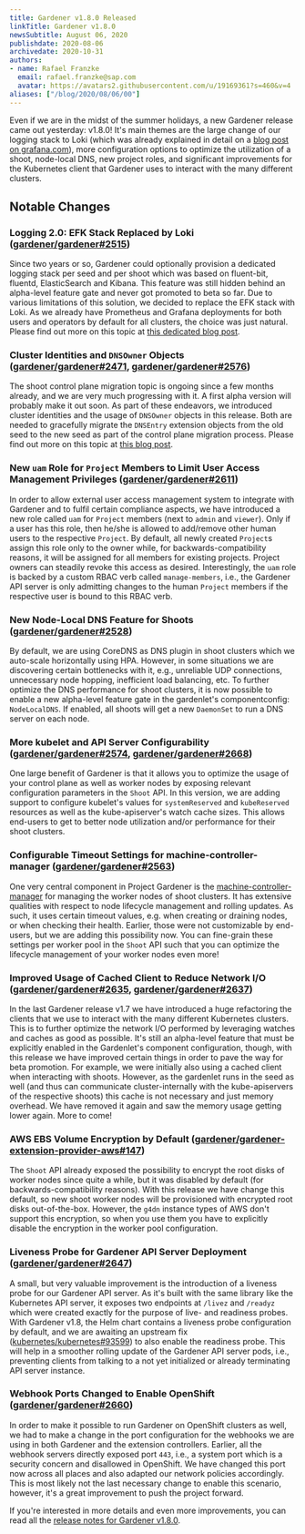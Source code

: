 ```yaml
---
title: Gardener v1.8.0 Released
linkTitle: Gardener v1.8.0
newsSubtitle: August 06, 2020
publishdate: 2020-08-06
archivedate: 2020-10-31
authors:
- name: Rafael Franzke
  email: rafael.franzke@sap.com
  avatar: https://avatars2.githubusercontent.com/u/19169361?s=460&v=4
aliases: ["/blog/2020/08/06/00"]
---
```


Even if we are in the midst of the summer holidays, a new Gardener release came out yesterday: v1.8.0! It's main themes are the large change of our logging stack to Loki (which was already explained in detail on a [blog post on grafana.com](https://grafana.com/blog/2020/07/15/gardener-saps-kubernetes-as-a-service-open-source-project-is-moving-its-logging-stack-to-loki/)), more configuration options to optimize the utilization of a shoot, node-local DNS, new project roles, and significant improvements for the Kubernetes client that Gardener uses to interact with the many different clusters.

## Notable Changes

### Logging 2.0: EFK Stack Replaced by Loki ([gardener/gardener#2515](https://github.com/gardener/gardener/pull/2515))

Since two years or so, Gardener could optionally provision a dedicated logging stack per seed and per shoot which was based on fluent-bit, fluentd, ElasticSearch and Kibana. This feature was still hidden behind an alpha-level feature gate and never got promoted to beta so far. Due to various limitations of this solution, we decided to replace the EFK stack with Loki. As we already have Prometheus and Grafana deployments for both users and operators by default for all clusters, the choice was just natural.
Please find out more on this topic at [this dedicated blog post](https://grafana.com/blog/2020/07/15/gardener-saps-kubernetes-as-a-service-open-source-project-is-moving-its-logging-stack-to-loki/).

### Cluster Identities and `DNSOwner` Objects ([gardener/gardener#2471](https://github.com/gardener/gardener/pull/2471), [gardener/gardener#2576](https://github.com/gardener/gardener/pull/2576))

The shoot control plane migration topic is ongoing since a few months already, and we are very much progressing with it. A first alpha version will probably make it out soon. As part of these endeavors, we introduced cluster identities and the usage of `DNSOwner` objects in this release. Both are needed to gracefully migrate the `DNSEntry` extension objects from the old seed to the new seed as part of the control plane migration process.
Please find out more on this topic at [this blog post](https://kubernetes.io/blog/2019/12/02/gardener-project-update/#control-plane-migration-between-seed-clusters).

### New `uam` Role for `Project` Members to Limit User Access Management Privileges ([gardener/gardener#2611](https://github.com/gardener/gardener/pull/2611))

In order to allow external user access management system to integrate with Gardener and to fulfil certain compliance aspects, we have introduced a new role called `uam` for `Project` members (next to `admin` and `viewer`). Only if a user has this role, then he/she is allowed to add/remove other human users to the respective `Project`. By default, all newly created `Project`s assign this role only to the owner while, for backwards-compatibility reasons, it will be assigned for all members for existing projects. Project owners can steadily revoke this access as desired.
Interestingly, the `uam` role is backed by a custom RBAC verb called `manage-members`, i.e., the Gardener API server is only admitting changes to the human `Project` members if the respective user is bound to this RBAC verb.

### New Node-Local DNS Feature for Shoots ([gardener/gardener#2528](https://github.com/gardener/gardener/pull/2528))

By default, we are using CoreDNS as DNS plugin in shoot clusters which we auto-scale horizontally using HPA. However, in some situations we are discovering certain bottlenecks with it, e.g., unreliable UDP connections, unnecessary node hopping, inefficient load balancing, etc.
To further optimize the DNS performance for shoot clusters, it is now possible to enable a new alpha-level feature gate in the gardenlet's componentconfig: `NodeLocalDNS`. If enabled, all shoots will get a new `DaemonSet` to run a DNS server on each node.

### More kubelet and API Server Configurability ([gardener/gardener#2574](https://github.com/gardener/gardener/pull/2574), [gardener/gardener#2668](https://github.com/gardener/gardener/pull/2668))

One large benefit of Gardener is that it allows you to optimize the usage of your control plane as well as worker nodes by exposing relevant configuration parameters in the `Shoot` API.
In this version, we are adding support to configure kubelet's values for `systemReserved` and `kubeReserved` resources as well as the kube-apiserver's watch cache sizes.
This allows end-users to get to better node utilization and/or performance for their shoot clusters.

### Configurable Timeout Settings for machine-controller-manager ([gardener/gardener#2563](https://github.com/gardener/gardener/pull/2563))

One very central component in Project Gardener is the [machine-controller-manager](https://github.com/gardener/machine-controller-manager) for managing the worker nodes of shoot clusters. It has extensive qualities with respect to node lifecycle management and rolling updates. As such, it uses certain timeout values, e.g. when creating or draining nodes, or when checking their health.
Earlier, those were not customizable by end-users, but we are adding this possibility now. You can fine-grain these settings per worker pool in the `Shoot` API such that you can optimize the lifecycle management of your worker nodes even more!

### Improved Usage of Cached Client to Reduce Network I/O ([gardener/gardener#2635](https://github.com/gardener/gardener/pull/2635), [gardener/gardener#2637](https://github.com/gardener/gardener/pull/2637))

In the last Gardener release v1.7 we have introduced a huge refactoring the clients that we use to interact with the many different Kubernetes clusters. This is to further optimize the network I/O performed by leveraging watches and caches as good as possible. It's still an alpha-level feature that must be explicitly enabled in the Gardenlet's component configuration, though, with this release we have improved certain things in order to pave the way for beta promotion. For example, we were initially also using a cached client when interacting with shoots. However, as the gardenlet runs in the seed as well (and thus can communicate cluster-internally with the kube-apiservers of the respective shoots) this cache is not necessary and just memory overhead. We have removed it again and saw the memory usage getting lower again. More to come!

### AWS EBS Volume Encryption by Default ([gardener/gardener-extension-provider-aws#147](https://github.com/gardener/gardener-extension-provider-aws/pull/147))

The `Shoot` API already exposed the possibility to encrypt the root disks of worker nodes since quite a while, but it was disabled by default (for backwards-compatibility reasons). With this release we have change this default, so new shoot worker nodes will be provisioned with encrypted root disks out-of-the-box. However, the `g4dn` instance types of AWS don't support this encryption, so when you use them you have to explicitly disable the encryption in the worker pool configuration.

### Liveness Probe for Gardener API Server Deployment ([gardener/gardener#2647](https://github.com/gardener/gardener/pull/2647))

A small, but very valuable improvement is the introduction of a liveness probe for our Gardener API server. As it's built with the same library like the Kubernetes API server, it exposes two endpoints at `/livez` and `/readyz` which were created exactly for the purpose of live- and readiness probes.
With Gardener v1.8, the Helm chart contains a liveness probe configuration by default, and we are awaiting an upstream fix ([kubernetes/kubernetes#93599](https://github.com/kubernetes/kubernetes/issues/93599)) to also enable the readiness probe. This will help in a smoother rolling update of the Gardener API server pods, i.e., preventing clients from talking to a not yet initialized or already terminating API server instance.

### Webhook Ports Changed to Enable OpenShift ([gardener/gardener#2660](https://github.com/gardener/gardener/pull/2660))

In order to make it possible to run Gardener on OpenShift clusters as well, we had to make a change in the port configuration for the webhooks we are using in both Gardener and the extension controllers. Earlier, all the webhook servers directly exposed port `443`, i.e., a system port which is a security concern and disallowed in OpenShift. We have changed this port now across all places and also adapted our network policies accordingly. This is most likely not the last necessary change to enable this scenario, however, it's a great improvement to push the project forward.

If you're interested in more details and even more improvements, you can read all the [release notes for Gardener v1.8.0](https://github.com/gardener/gardener/releases/tag/v1.8.0).
